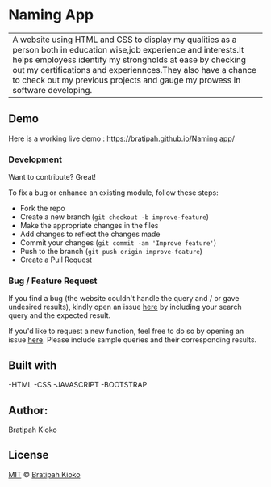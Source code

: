 # Naming App
<table>
<tr>
<td>
A website using HTML and CSS to display my qualities as a person both in education wise,job experience and interests.It helps employess identify my strongholds at ease by checking out my certifications and experiennces.They also have a chance to check out my previous projects and gauge my prowess in software developing.
</td>
</tr>
</table>


## Demo
Here is a working live demo : https://bratipah.github.io/Naming app/
 

### Development
Want to contribute? Great!

To fix a bug or enhance an existing module, follow these steps:

- Fork the repo
- Create a new branch (`git checkout -b improve-feature`)
- Make the appropriate changes in the files
- Add changes to reflect the changes made
- Commit your changes (`git commit -am 'Improve feature'`)
- Push to the branch (`git push origin improve-feature`)
- Create a Pull Request 

### Bug / Feature Request

If you find a bug (the website couldn't handle the query and / or gave undesired results), kindly open an issue [here](https://github.com/Bratipah/Portfolio/issues) by including your search query and the expected result.

If you'd like to request a new function, feel free to do so by opening an issue [here](https://github.com/Bratipah/Portfolio/issues). Please include sample queries and their corresponding results.

## Built with
-HTML
-CSS
-JAVASCRIPT
-BOOTSTRAP 


## Author:
Bratipah Kioko 

## License

[MIT](https://github.com/Bratipah/Portfolio/blob/gh-pages/LICENSE.md) © [Bratipah Kioko ](https://github.com/bratipah)

